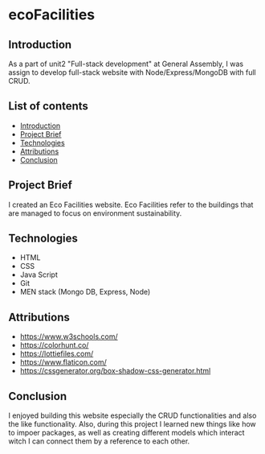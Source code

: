 # ecoFacilities

## Introduction
As a part of unit2 "Full-stack development" at General Assembly, I was assign to develop full-stack website with Node/Express/MongoDB with full CRUD.

## List of contents
* [Introduction](##Introduction)
* [Project Brief](##Project-Brief)
* [Technologies](##Technologies)
* [Attributions](##Attributions)
*  [Conclusion](##Conclusion)

## Project Brief
I created an Eco Facilities website. Eco Facilities refer to the buildings that are managed to focus on environment sustainability. 

## Technologies
* HTML
* CSS
* Java Script
* Git
* MEN stack (Mongo DB, Express, Node)

## Attributions
* https://www.w3schools.com/
* https://colorhunt.co/
* https://lottiefiles.com/
* https://www.flaticon.com/
* https://cssgenerator.org/box-shadow-css-generator.html

## Conclusion
I enjoyed building this website especially the CRUD functionalities and also the like functionality. Also, during this project I learned new things like how to impoer packages, as well as creating different models which interact witch I can connect them by a reference to each other.
